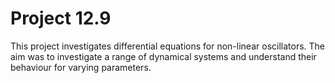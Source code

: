 # Project 12.9

This project investigates differential equations for non-linear oscillators. The aim was to investigate a range of dynamical systems
and understand their behaviour for varying parameters.
